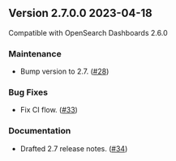 ## Version 2.7.0.0 2023-04-18
Compatible with OpenSearch Dashboards 2.6.0

### Maintenance
* Bump version to 2.7. ([#28](https://github.com/opensearch-project/dashboards-notifications/pull/28))

### Bug Fixes
* Fix CI flow. ([#33](https://github.com/opensearch-project/dashboards-notifications/pull/33))

### Documentation
* Drafted 2.7 release notes. ([#34](https://github.com/opensearch-project/dashboards-notifications/pull/34))